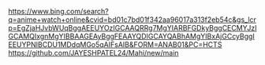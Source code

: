 https://www.bing.com/search?q=anime+watch+online&cvid=bd01c7bd01f342aa96017a313f2eb54c&gs_lcrp=EgZjaHJvbWUqBggAEEUYOzIGCAAQRRg7MgYIARBFGDkyBggCECMYJzIGCAMQIxgnMgYIBBAAGEAyBggFEAAYQDIGCAYQABhAMgYIBxAjGCcyBggIEEUYPNIBCDU1MDdqMGo5qAIFsAIB&FORM=ANAB01&PC=HCTS
https://github.com/JAYESHPATEL24/Mahi/new/main
